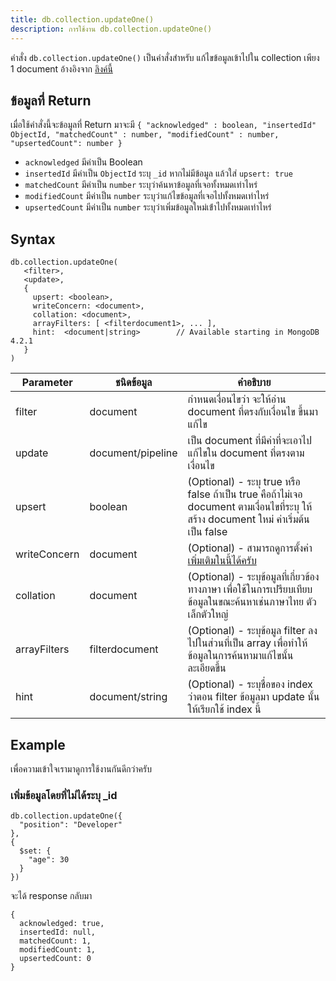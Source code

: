 ```yaml
---
title: db.collection.updateOne()
description: การใช้งาน db.collection.updateOne()
---
```


คำสั่ง `db.collection.updateOne()` เป็นคำสั่งสำหรับ แก้ไขข้อมูลเข้าไปใน collection เพียง 1 document
อ้างอิงจาก [ลิงค์นี้](https://www.mongodb.com/docs/manual/reference/method/db.collection.updateOne/)

## ข้อมูลที่ Return

เมื่อใช้คำสั่งนี้จะข้อมูลที่ Return มาจะมี
`{ "acknowledged" : boolean, "insertedId" ObjectId, "matchedCount" : number, "modifiedCount" : number, "upsertedCount": number }`
- `acknowledged` มีค่าเป็น Boolean
- `insertedId` มีค่าเป็น `ObjectId` ระบุ `_id` หากไม่มีข้อมูล แล้วใส่ `upsert: true`
- `matchedCount` มีค่าเป็น `number` ระบุว่าค้นหาข้อมูลที่เจอทั้งหมดเท่าไหร่
- `modifiedCount` มีค่าเป็น `number` ระบุว่าแก้ไขข้อมูลที่เจอไปทั้งหมดเท่าไหร่
- `upsertedCount` มีค่าเป็น `number` ระบุว่าเพิ่มข้อมูลใหม่เข้่าไปทั้งหมดเท่าไหร่
## Syntax
```
db.collection.updateOne(
   <filter>,
   <update>,
   {
     upsert: <boolean>,
     writeConcern: <document>,
     collation: <document>,
     arrayFilters: [ <filterdocument1>, ... ],
     hint:  <document|string>        // Available starting in MongoDB 4.2.1
   }
)
```

| Parameter      | ชนิดข้อมูล     | คำอธิบาย               |
| -------------- | ----------- | --------------------- |
| filter         | document    | กำหนดเงื่อนไขว่า จะให้อ่าน document ที่ตรงกับเงื่อนไข ขึ้นมาแก้ไข                                                             |
| update         | document/pipeline | เป็น document ที่มีค่าที่จะเอาไปแก้ไขใน document ที่ตรงตามเงื่อนไข                                                     |
| upsert         | boolean           | (Optional) - ระบุ true หรือ false ถ้าเป็น true คือถ้าไม่เจอ document ตามเงื่อนไขที่ระบุ ให้ สร้าง document ใหม่ ค่าเริ่มต้นเป็น false  |
| writeConcern   | document          | (Optional) - สามารถดูการตั้งค่า [เพิ่มเติมในนี้ได้ครับ](https://www.mongodb.com/docs/manual/reference/write-concern/) |
| collation      | document          | (Optional) - ระบุข้อมูลที่เกี่ยวข้องทางภาษา เพื่อใช้ในการเปรียบเทียบข้อมูลในขณะค้นหาเช่นภาษาไทย ตัวเล็กตัวใหญ่                   |
| arrayFilters   | filterdocument    | (Optional) - ระบุข้อมูล filter ลงไปในส่วนที่เป็น array เพื่อทำให้ข้อมูลในการค้นหามาแก้ไขนั้นละเอียดขึ้น                        | 
| hint           | document/string   | (Optional) - ระบุชื่อของ index ว่าตอน filter ข้อมูลมา update นั้นให้เรียกใช้ index นี้                            |


## Example

เพื่อความเข้าใจเรามาดูการใช้งานกันดีกว่าครับ

### เพิ่มข้อมูลโดยที่ไม่ได้ระบุ _id

```
db.collection.updateOne({
  "position": "Developer"
},
{
  $set: {
    "age": 30
  }
})
```

จะได้ response กลับมา

```
{
  acknowledged: true,
  insertedId: null,
  matchedCount: 1,
  modifiedCount: 1,
  upsertedCount: 0
}
```
